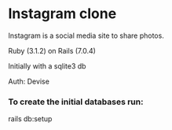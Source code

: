 # Instagram clone

Instagram is a social media site to share photos. 

Ruby (3.1.2) on Rails (7.0.4)

Initially with a sqlite3 db

Auth: Devise

### To create the initial databases run:

rails db:setup







